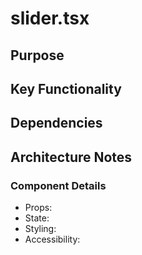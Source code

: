 # slider.tsx

## Purpose

## Key Functionality

## Dependencies

## Architecture Notes

### Component Details
- Props: 
- State: 
- Styling: 
- Accessibility: 
